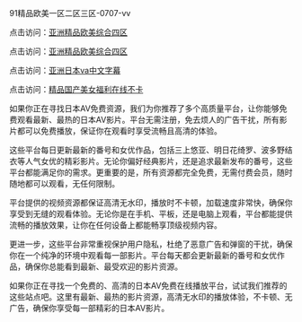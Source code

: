 
91精品欧美一区二区三区-0707-vv


点击访问：<a href="https://bered.pages.dev/">亚洲精品欧美综合四区</a>

点击访问：<a href="https://bsdf-5f5.pages.dev/">亚洲精品欧美综合四区</a>

点击访问：<a href="https://gfd-5xg.pages.dev/">亚洲日本va中文字幕</a>

点击访问：<a href="https://gda-c7m.pages.dev/">精品国产美女福利在线不卡</a>



如果你正在寻找日本AV免费资源，我们为你推荐了多个高质量平台，让你能够免费观看最新、最热的日本AV影片。平台无需注册，免去烦人的广告干扰，所有影片都可以免费播放，保证你在观看时享受流畅且高清的体验。

这些平台每日更新最新的番号和女优作品，包括三上悠亚、明日花绮罗、波多野结衣等人气女优的精彩影片。无论你偏好经典影片，还是追求最新发布的番号，这些平台都能满足你的需求。更重要的是，所有资源都完全免费，无需付费会员，随时随地都可以观看，无任何限制。

平台提供的视频资源都保证高清无水印，播放时不卡顿，加载速度非常快，确保你享受到无缝的观看体验。无论你是在手机、平板，还是电脑上观看，平台都能提供流畅的播放效果，让你在任何设备上都能畅享顶级视频内容。

更进一步，这些平台非常重视保护用户隐私，杜绝了恶意广告和弹窗的干扰，确保你在一个纯净的环境中观看每一部影片。平台每天都会更新最新的番号和女优作品，确保你总能看到最新、最受欢迎的影片资源。

如果你正在寻找一个免费的、高清的日本AV免费在线播放平台，试试我们推荐的这些站点吧。这里有最新、最热的影片资源，高清无水印的播放体验，不卡顿、无广告，确保你享受每一部精彩的日本AV影片。




<span style="display:none;">[Canonical link](https://github.com/vyvy0250707/vyvy15 ）</span>
